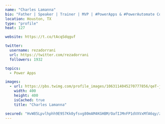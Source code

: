 ```yaml
---
name: "Charles Lamanna"
bio: "Father | Speaker | Trainer | MVP | #PowerApps & #PowerAutomate Community Super User | YouTuber Right-pointing triangle http://youtube.com/c/rezadorrani | Learn - Share - Clockwise rightwards and leftwards open circle arrows"
location: Houston, TX
type: "profile"
heat: 127

website: https://t.co/tAcqSdqguf

twitter:
  username: rezadorrani
  url: https://twitter.com/rezadorrani
  followers: 1932

topics:
  - Power Apps

images:
  - url: https://pbs.twimg.com/profile_images/1063114045270777856/qeT-jpWr_400x400.jpg
    width: 400
    height: 400
    isCached: true
    title: "Charles Lamanna"

secured: "HvW85Lpvlhphh9E957Kk0yfsvg80mAM4KGHBM/OafIJMnFP1dVXVxMfA6qy/zLIciMyp4siRJsabwc1ADPbOTbfF7p8BXmj3ikWvEVWheQkVTewV7+l5QHk70y2K2GDc5ciVsNdTGUx/i8o0O7Z0RWYm172eKRbEbGDoQ0IMPyvLgATUgog5JUaDettSlEllICRgZI11CVAkURAPaAcvf/loxdj+gAzSz09tZAcHI7mfqeIKqYeUp9eo890wW7f7tPxvNcyyqt/VEdR1kxrMM4Q1gEX0XUf0wceoOaVs4P4w5wg5lq2ntT3XpJj7SOgMqq+Lr1QtFWPA5KFMKiGx39OFJOD4dwrVmqZc2Wm72vKYWnY8YbbKN2MMJf3XEPaPClXTIKT+T9J9i/DWG2KecBBxr93hAiQrjLPJzpSclvI=;RiFtdabNFU2RIBtNAZfDKA=="
---
```


